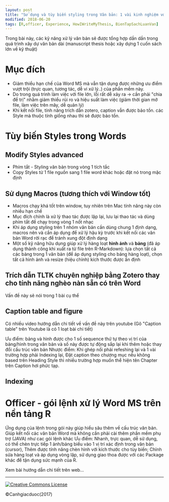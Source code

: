 ```yaml
---
layout: post
title: "Sử dụng và tùy biến styling trong Văn bản: 1 vài kinh nghiệm với big project (luận văn, sách technican book...)"
modified: 2018-06-20
tags: [R,officer, Experience, HowIWriteMyThesis, BienTapSachLuanVan]
---
```


Trong bài này, các kỹ năng xử lý văn bản sẽ được tổng hợp dần dần trong quá trình xây dự văn bản dài (manuscript thesis hoặc xây dựng 1 cuốn sách lớn về kỹ thuật) 

# Mục đích 

  - Giảm thiểu hạn chế của Word MS mà vẫn tận dụng được những ưu điểm vượt trội (trực quan, tương tác, dễ vi xử lý..) của phần mềm này.
  - Do trong quá trình làm việc với file lớn, lỗi rất dễ xảy ra -> cần phải "chia để trị" nhằm giảm thiểu rủi ro và hiệu suất làm việc (giảm thời gian mở file, làm việc trên mây, dễ quản lý)
  - Khi kết nối file, tính năng trích dẫn zotero, caption vẫn được bảo tồn. các Style mà thuộc tính giống nhau thì sẽ được bảo tồn.

# Tùy biến Styles trong Words  

## Modify Styles advanced  
  - Phím tắt - Styling văn bản trong vòng 1 tích tắc
  - Copy Styles từ 1 file nguồn sang 1 file word khác hoặc đặt nó trong mặc định

## Sử dụng Macros (tương thích với Window tốt)  

  - Macros chạy khá tốt trên window, tuy nhiên trên Mac tính năng này còn nhiều hạn chế
  - Mục đích chính là xử lý thao tác được lặp lại, lưu lại thao tác và dùng phím tắt để chạy trong vòng 1 nốt nhạc
  - Khi áp dụng styling trên 1 nhóm văn bản cần dùng chung 1 định dạng, macros nên và cần áp dụng để xử lý hậu kỳ trước khi kết nối các văn bản Word rời rạc để tránh xung đột định dạng
  - Một số kỹ năng hữu dụng giúp xử lý hàng loạt __hình ảnh__ và __bảng__ (đã áp dụng thành công khi xuất ra từ file trên R-Markdown): lựa chọn tất cả các bảng trong 1 văn bản (để áp dụng styling cho bảng hàng loạt), chọn tất cả hình ảnh và resize (hiệu chỉnh) kích thước được ấn định
  
## Trích dẫn TLTK chuyên nghiệp bằng Zotero thay cho tính năng nghèo nàn sẵn có trên Word  

Vấn đề này sẽ nói trong 1 bài cụ thể  




## Caption table and figure  

Có nhiều video hướng dẫn chi tiết về vấn đề này trên youtube (Gõ "Caption table" trên Youtube là có 1 loạt bài chi tiết)

Ưu điểm: bảng và hình được cho 1 số sequence thứ tự theo vị trí của bảng/hình trong văn bản và số này được tự động sắp lại khi thêm hoặc thay đổi cấu trúc văn bản
Nhược điểm: Khi ghép nối phải refeshing lại và 1 vài trường hợp phải Indexing lại, Đặt caption theo chương mục nếu không based trên Heading Style thì nhiều trường hợp muốn thể hiện tên Chapter trên Caption hơi phức tạp.

## Indexing 


# Officer - gói lệnh xử lý Word MS trên nền tảng R 

Ứng dụng của lệnh trong gói này giúp hiểu sâu thêm về cấu trúc văn bản.
Giúp kết nối các văn bản Word mà không cần phải cài thêm phần mềm phụ trợ (JAVA) như cac gói lệnh khác
Ưu điểm: Nhanh, trực quan, dễ sử dụng, có thể chèn trực tiếp 1 ảnh/bảng biểu vào 1 vị trí xác định trong văn bản (cursor), Thêm được tính năng chèn hình với kích thước cho tùy biến; Chỉnh sửa hàng loạt và áp dụng vòng lặp, sử dụng giao thoa được với các Package khác để tận dụng sức mạnh của R.


Xem bài hướng dẫn chi tiết trên web...


---
<a rel="license" href="http://creativecommons.org/licenses/by-nc-sa/4.0/"><img alt="Creative Commons License" style="border-width:0" src="https://i.creativecommons.org/l/by-nc-sa/4.0/88x31.png" /></a> 

©Canhgiacduoc(2017)
